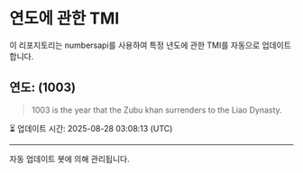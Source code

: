 
# 연도에 관한 TMI

이 리포지토리는 numbersapi를 사용하여 특정 년도에 관한 TMI를 자동으로 업데이트합니다.

## 연도: (1003)
> 1003 is the year that the Zubu khan surrenders to the Liao Dynasty.

⏳ 업데이트 시간: 2025-08-28 03:08:13 (UTC)

---
자동 업데이트 봇에 의해 관리됩니다.
